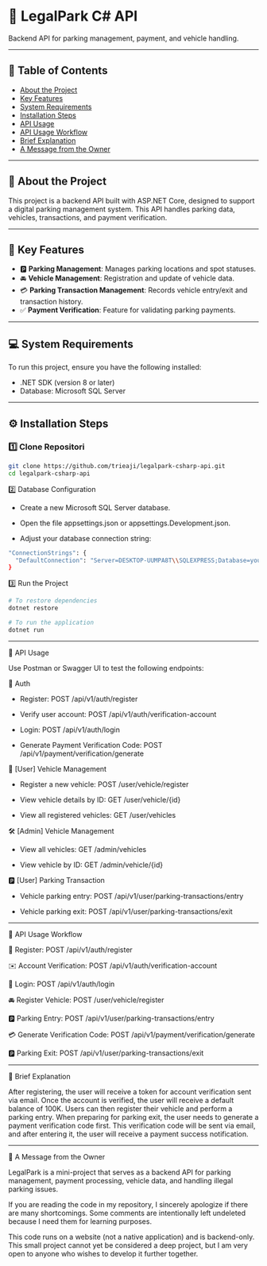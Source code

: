 # 🚗 LegalPark C# API  

Backend API for parking management, payment, and vehicle handling.  

---

## 📑 Table of Contents
- [About the Project](#-tentang-proyek)
- [Key Features](#-fitur-utama)
- [System Requirements](#-persyaratan-sistem)
- [Installation Steps](#-langkah-langkah-instalasi)
- [API Usage](#-penggunaan-api)
- [API Usage Workflow](#-langkah--langkah-penggunaan-api)
- [Brief Explanation](#-penjelasan-singkat)
- [A Message from the Owner](#-pesan-dari-pemilik)

---

## 📖 About the Project  
This project is a backend API built with ASP.NET Core, designed to support a digital parking management system. This API handles parking data, vehicles, transactions, and payment verification.  

---

## 🌟 Key Features 
- 🅿️ **Parking Management**: Manages parking locations and spot statuses.  
- 🚘 **Vehicle Management**: Registration and update of vehicle data.  
- 💳 **Parking Transaction Management**: Records vehicle entry/exit and transaction history.  
- ✅ **Payment Verification**: Feature for validating parking payments.  

---

## 💻 System Requirements  
To run this project, ensure you have the following installed:
- .NET SDK (version 8 or later)
- Database: Microsoft SQL Server  

---

## ⚙️ Installation Steps  

### 1️⃣ Clone Repositori  
```bash
git clone https://github.com/trieaji/legalpark-csharp-api.git
cd legalpark-csharp-api
```

2️⃣ Database Configuration

- Create a new Microsoft SQL Server database.

- Open the file appsettings.json or appsettings.Development.json.

- Adjust your database connection string:
```bash
"ConnectionStrings": {
  "DefaultConnection": "Server=DESKTOP-UUMPA8T\\SQLEXPRESS;Database=yourdb;User ID=yourid;Password=yourpassword;TrustServerCertificate=True;"
}
```

3️⃣ Run the Project
```bash
# To restore dependencies
dotnet restore

# To run the application
dotnet run
```

---

🔌 API Usage

Use Postman or Swagger UI to test the following endpoints:

🔑 Auth

- Register: POST /api/v1/auth/register

- Verify user account: POST /api/v1/auth/verification-account

- Login: POST /api/v1/auth/login

- Generate Payment Verification Code: POST /api/v1/payment/verification/generate

🚗 [User] Vehicle Management

- Register a new vehicle: POST /user/vehicle/register

- View vehicle details by ID: GET /user/vehicle/{id}

- View all registered vehicles: GET /user/vehicles

🛠️ [Admin] Vehicle Management

- View all vehicles: GET /admin/vehicles

- View vehicle by ID: GET /admin/vehicle/{id}

🅿️ [User] Parking Transaction

- Vehicle parking entry: POST /api/v1/user/parking-transactions/entry

- Vehicle parking exit: POST /api/v1/user/parking-transactions/exit

---

📝 API Usage Workflow

🔑 Register: POST /api/v1/auth/register

✉️ Account Verification: POST /api/v1/auth/verification-account

🔑 Login: POST /api/v1/auth/login

🚘 Register Vehicle: POST /user/vehicle/register

🅿️ Parking Entry: POST /api/v1/user/parking-transactions/entry

💳 Generate Verification Code: POST /api/v1/payment/verification/generate

🅿️ Parking Exit: POST /api/v1/user/parking-transactions/exit

---

📜 Brief Explanation

After registering, the user will receive a token for account verification sent via email. Once the account is verified, the user will receive a default balance of 100K. Users can then register their vehicle and perform a parking entry. When preparing for parking exit, the user needs to generate a payment verification code first. This verification code will be sent via email, and after entering it, the user will receive a payment success notification.

---

🙋 A Message from the Owner

LegalPark is a mini-project that serves as a backend API for parking management, payment processing, vehicle data, and handling illegal parking issues.

If you are reading the code in my repository, I sincerely apologize if there are many shortcomings. Some comments are intentionally left undeleted because I need them for learning purposes.

This code runs on a website (not a native application) and is backend-only. This small project cannot yet be considered a deep project, but I am very open to anyone who wishes to develop it further together.
